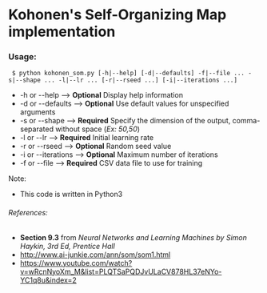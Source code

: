 # Kohonen's Self-Organizing Map implementation

### Usage:
```
 $ python kohonen_som.py [-h|--help] [-d|--defaults] -f|--file ... -s|--shape ... -l|--lr ... [-r|--rseed ...] [-i|--iterations ...]
```
* -h or --help --> __Optional__ Display help information
* -d or --defaults --> __Optional__ Use default values for unspecified arguments
* -s or --shape --> __Required__ Specify the dimension of the output, comma-separated without space (_Ex: 50,50_)
* -l or --lr --> __Required__ Initial learning rate
* -r or --rseed --> __Optional__ Random seed value
* -i or --iterations --> __Optional__ Maximum number of iterations
* -f or --file --> __Required__ CSV data file to use for training

Note:
* This code is written in Python3

###### References:
* __Section 9.3__ from _Neural Networks and Learning Machines by Simon Haykin, 3rd Ed, Prentice Hall_
* http://www.ai-junkie.com/ann/som/som1.html
* https://www.youtube.com/watch?v=wRcnNyoXm_M&list=PLQTSaPQDJvULaCV878HL37eNYo-YC1q8u&index=2
